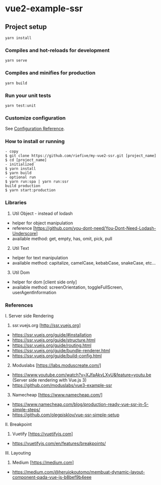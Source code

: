 # vue2-example-ssr

## Project setup
```
yarn install
```

### Compiles and hot-reloads for development
```
yarn serve
```

### Compiles and minifies for production
```
yarn build
```

### Run your unit tests
```
yarn test:unit
```

### Customize configuration
See [Configuration Reference](https://cli.vuejs.org/config/).

### How to install or running
```
- copy
$ git clone https://github.com/riefive/my-vue2-ssr.git [project_name]
$ cd [project_name]
- initialized
$ yarn install 
$ yarn build
- optional run
$ yarn run:spa | yarn run:ssr
build production 
$ yarn start:production
```

### Libraries
1. Util Object - instead of lodash
- helper for object manipulation
- reference [https://github.com/you-dont-need/You-Dont-Need-Lodash-Underscore]
- available method: get, empty, has, omit, pick, pull
2. Util Text
- helper for text manipulation
- available method: capitalize, camelCase, kebabCase, snakeCase, etc...
3. Util Dom
- helper for dom [client side only]
- available method: screenOrientation, toggleFullScreen, userAgentInformation

### References
I. Server side Rendering
1. ssr.vuejs.org [http://ssr.vuejs.org]
- https://ssr.vuejs.org/guide/#installation
- https://ssr.vuejs.org/guide/structure.html
- https://ssr.vuejs.org/guide/routing.html
- https://ssr.vuejs.org/guide/bundle-renderer.html
- https://ssr.vuejs.org/guide/build-config.html
2. Moduslabs [https://labs.moduscreate.com/]
- https://www.youtube.com/watch?v=XJfaAkvLXyU&feature=youtu.be (Server side rendering with Vue.js 3)
- https://github.com/moduslabs/vue3-example-ssr
3. Namecheap [https://www.namecheap.com/]
- https://www.namecheap.com/blog/production-ready-vue-ssr-in-5-simple-steps/
- https://github.com/olegpisklov/vue-ssr-simple-setup

II. Breakpoint
1. Vuetify [https://vuetifyjs.com]
- https://vuetifyjs.com/en/features/breakpoints/

III. Layouting
1. Medium [https://medium.com]
- https://medium.com/@herujokoutomo/membuat-dynamic-layout-component-pada-vue-js-b8bef9b4eee